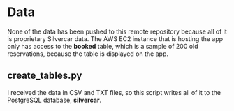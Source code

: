 # Data

None of the data has been pushed to this remote repository because all of it is proprietary Silvercar data.
The AWS EC2 instance that is hosting the app only has access to the **booked** table, which is a sample of 200 old
reservations, because the table is displayed on the app.

## create_tables.py

I received the data in CSV and TXT files, so this script writes all of it to the PostgreSQL database, **silvercar**.
